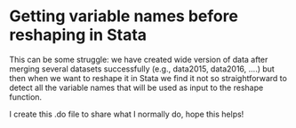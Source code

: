 # Getting variable names before reshaping in Stata 

This can be some struggle: we have created wide version of data after merging several datasets successfully (e.g., data2015, data2016, ....) but then when we want to reshape it in Stata we find it not so straightforward to detect all the variable names that will be used as input to the reshape function.

I create this .do file to share what I normally do, hope this helps!
